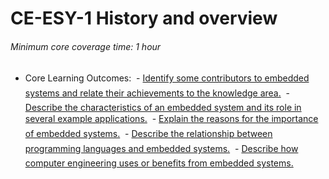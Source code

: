 # CE-ESY-1 History and overview

###### Minimum core coverage time: 1 hour

- Core Learning Outcomes:
   - [Identify some contributors to embedded systems and relate their achievements to the knowledge area.]()
   - [Describe the characteristics of an embedded system and its role in several example applications.]()
   - [Explain the reasons for the importance of embedded systems.]()
   - [Describe the relationship between programming languages and embedded systems.]()
   - [Describe how computer engineering uses or benefits from embedded systems.]()